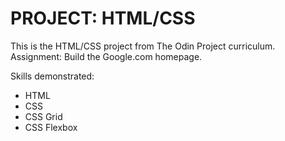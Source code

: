 PROJECT: HTML/CSS
=============

This is the HTML/CSS project from The Odin Project curriculum.
Assignment: Build the Google.com homepage.

Skills demonstrated: 
- HTML
- CSS
- CSS Grid
- CSS Flexbox
